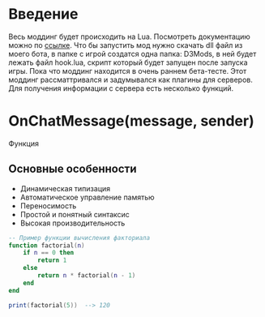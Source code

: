 # Введение

Весь моддинг будет происходить на Lua. Посмотреть документацию можно по <a href="https://www.lua.org/docs.html">ссылке</a>. Что бы запустить мод нужно скачать dll файл из моего бота, в папке с игрой создатся одна папка: D3Mods, в ней будет лежать файл hook.lua, скрипт который будет запущен после запуска игры. Пока что моддинг находится в очень раннем бета-тесте. Этот моддинг рассматтривался и задумывался как плагины для серверов. Для получения информации с сервера есть несколько функций.
# OnChatMessage(message, sender)
Функция 

## Основные особенности
- Динамическая типизация
- Автоматическое управление памятью
- Переносимость
- Простой и понятный синтаксис
- Высокая производительность

```lua
-- Пример функции вычисления факториала
function factorial(n)
    if n == 0 then
        return 1
    else
        return n * factorial(n - 1)
    end
end

print(factorial(5))  --> 120
 ```
